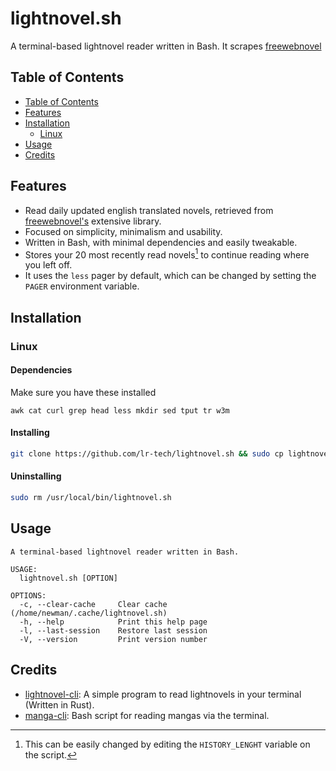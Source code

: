 # lightnovel.sh

A terminal-based lightnovel reader written in Bash. It scrapes [freewebnovel](https://freewebnovel.com/)

## Table of Contents

* [Table of Contents](#table-of-contents)
* [Features](#features)
* [Installation](#installation)
  * [Linux](#linux)
* [Usage](#usage)
* [Credits](#credits)

## Features

- Read daily updated english translated novels, retrieved from [freewebnovel's](https://freewebnovel.com/) extensive library.
- Focused on simplicity, minimalism and usability.
- Written in Bash, with minimal dependencies and easily tweakable.
- Stores your 20 most recently read novels[^1] to continue reading where you left off.
- It uses the `less` pager by default, which can be changed by setting the `PAGER` environment variable.

[^1]: This can be easily changed by editing the `HISTORY_LENGHT` variable on the script.

## Installation

### Linux

#### Dependencies

Make sure you have these installed

```text
awk cat curl grep head less mkdir sed tput tr w3m
```

#### Installing

```sh
git clone https://github.com/lr-tech/lightnovel.sh && sudo cp lightnovel.sh/lightnovel.sh /usr/local/bin/lightnovel.sh
```

#### Uninstalling

```sh
sudo rm /usr/local/bin/lightnovel.sh
```

## Usage

```text
A terminal-based lightnovel reader written in Bash.

USAGE:
  lightnovel.sh [OPTION]

OPTIONS:
  -c, --clear-cache     Clear cache (/home/newman/.cache/lightnovel.sh)
  -h, --help            Print this help page
  -l, --last-session    Restore last session
  -V, --version         Print version number
```

## Credits

- [lightnovel-cli](https://github.com/Username-08/lightnovel-cli): A simple program to read lightnovels in your terminal (Written in Rust).
- [manga-cli](https://github.com/7USTIN/manga-cli): Bash script for reading mangas via the terminal.

